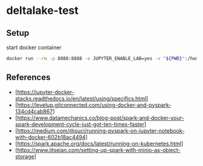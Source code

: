 # deltalake-test

## Setup

start docker container

```sh
docker run --rm -p 8888:8888 -e JUPYTER_ENABLE_LAB=yes -v "${PWD}":/home/jovyan/work jupyter/pyspark-notebook
```

## References

- [https://jupyter-docker-stacks.readthedocs.io/en/latest/using/specifics.html]
- [https://levelup.gitconnected.com/using-docker-and-pyspark-134cd4cab867]
- [https://www.datamechanics.co/blog-post/spark-and-docker-your-spark-development-cycle-just-got-ten-times-faster]
- [https://medium.com/@suci/running-pyspark-on-jupyter-notebook-with-docker-602b18ac4494]
- [https://spark.apache.org/docs/latest/running-on-kubernetes.html]
- [https://www.jitsejan.com/setting-up-spark-with-minio-as-object-storage]
